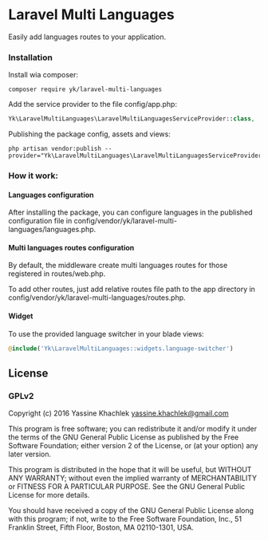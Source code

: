 # Laravel Multi Languages

Easily add languages routes to your application.

### Installation

Install wia composer:

```
composer require yk/laravel-multi-languages
```

Add the service provider to the file config/app.php:


```php
Yk\LaravelMultiLanguages\LaravelMultiLanguagesServiceProvider::class,
```

Publishing the package config, assets and views:

```
php artisan vendor:publish --provider="Yk\LaravelMultiLanguages\LaravelMultiLanguagesServiceProvider"
```

### How it work:

#### Languages configuration

After installing the package, you can configure languages in the published configuration file in config/vendor/yk/laravel-multi-languages/languages.php.

#### Multi languages routes configuration

By default, the middleware create multi languages routes for those registered in routes/web.php.

To add other routes, just add relative routes file path to the app directory in config/vendor/yk/laravel-multi-languages/routes.php.

#### Widget

To use the provided language switcher in your blade views:

```php
@include('Yk\LaravelMultiLanguages::widgets.language-switcher')
```

## License

### GPLv2

Copyright (c) 2016 Yassine Khachlek <yassine.khachlek@gmail.com>

This program is free software; you can redistribute it and/or
modify it under the terms of the GNU General Public License
as published by the Free Software Foundation; either version 2
of the License, or (at your option) any later version.

This program is distributed in the hope that it will be useful,
but WITHOUT ANY WARRANTY; without even the implied warranty of
MERCHANTABILITY or FITNESS FOR A PARTICULAR PURPOSE.  See the
GNU General Public License for more details.

You should have received a copy of the GNU General Public License
along with this program; if not, write to the Free Software
Foundation, Inc., 51 Franklin Street, Fifth Floor, Boston, MA  02110-1301, USA.